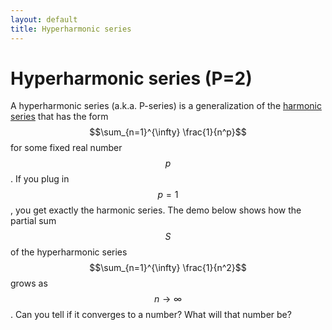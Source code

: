 ```yaml
---
layout: default
title: Hyperharmonic series
---
```


# Hyperharmonic series (P=2)

A hyperharmonic series (a.k.a. P-series) is a generalization of the
[harmonic series](series-p1/) that has the form
$$\sum_{n=1}^{\infty} \frac{1}{n^p}$$ for some fixed real number $$p$$.
If you plug in $$p=1$$, you get exactly the harmonic series.
The demo below shows how the partial sum $$S$$ of the hyperharmonic series
$$\sum_{n=1}^{\infty} \frac{1}{n^2}$$ grows as $$n \to \infty$$.
Can you tell if it converges to a number?
What will that number be?

<div id="sketch-holder">
  <!-- Our sketch will go here! -->
</div>

<script language="javascript" type="text/javascript" src="/js/p5.min.js"></script>
<script language="javascript" type="text/javascript" src="/js/series-p2.js"></script>
